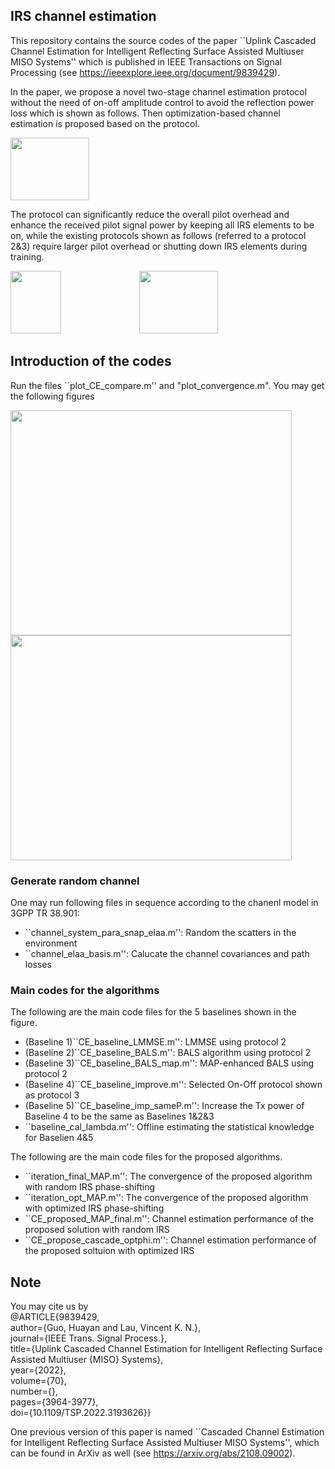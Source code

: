 ## IRS channel estimation

This repository contains the source codes of the paper ``Uplink Cascaded Channel Estimation for Intelligent Reflecting Surface Assisted Multiuser MISO Systems'' which is published in IEEE Transactions on Signal Processing (see <https://ieeexplore.ieee.org/document/9839429>).

In the paper, we propose a novel two-stage channel estimation protocol without the need of on-off amplitude control to avoid the reflection power loss which is shown as follows. Then optimization-based channel estimation is proposed based on the protocol.

<img src="./protocol_3.jpg" height="100" width="50%" >

The protocol can significantly reduce the overall pilot overhead and enhance the received pilot signal power by keeping all IRS elements to be on, while the existing protocols shown as follows (referred to a protocol 2&3) require larger pilot overhead or shutting down IRS elements during training.

<img src="./protocol_1.jpg" height="100" width="40%" >

<img src="./protocol_2.jpg" height="100" width="50%" >

## Introduction of the codes

Run the files ``plot_CE_compare.m'' and "plot_convergence.m". You may get the following figures

<img src="./Fig7(a).jpg" height="360" width="450" >
<img src="./Fig7(b).jpg" height="360" width="450" >

### Generate random channel

One may run following files in sequence according to the chanenl model in 3GPP TR 38.901:

+ ``channel_system_para_snap_elaa.m'': Random the scatters in the environment
+ ``channel_elaa_basis.m'': Calucate the channel covariances and path losses

### Main codes for the algorithms

The following are the main code files for the 5 baselines shown in the figure.

+ (Baseline 1)``CE_baseline_LMMSE.m'': LMMSE using protocol 2 
+ (Baseline 2)``CE_baseline_BALS.m'': BALS algorithm using protocol 2
+ (Baseline 3)``CE_baseline_BALS_map.m'':  MAP-enhanced BALS using protocol 2
+ (Baseline 4)``CE_baseline_improve.m'': Selected On-Off protocol shown as protocol 3
+ (Baseline 5)``CE_baseline_imp_sameP.m'': Increase the Tx power of Baseline 4 to be the same as Baselines 1&2&3  
+ ``baseline_cal_lambda.m'': Offline estimating the statistical knowledge for Baselien 4&5

The following are the main code files for the proposed algorithms.

+ ``iteration_final_MAP.m'': The convergence of the proposed algorithm with random IRS phase-shifting
+ ``iteration_opt_MAP.m'': The convergence of the proposed algorithm with optimized IRS phase-shifting
+ ``CE_proposed_MAP_final.m'': Channel estimation performance of the proposed solution with random IRS
+ ``CE_propose_cascade_optphi.m'': Channel estimation performance of the proposed soltuion with optimized IRS

## Note
You may cite us by   
@ARTICLE{9839429,  
author={Guo, Huayan and Lau, Vincent K. N.},  
journal={IEEE Trans. Signal Process.},  
title={Uplink Cascaded Channel Estimation for Intelligent Reflecting Surface Assisted Multiuser {MISO} Systems},  
year={2022},  
volume={70},  
number={},  
pages={3964-3977},  
doi={10.1109/TSP.2022.3193626}} 

One previous version of this paper is named ``Cascaded Channel Estimation for Intelligent Reflecting Surface Assisted Multiuser MISO Systems'', which can be found in ArXiv as well (see <https://arxiv.org/abs/2108.09002>).